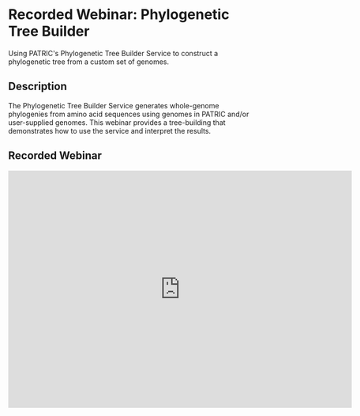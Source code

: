 # Recorded Webinar: Phylogenetic Tree Builder
Using PATRIC's Phylogenetic Tree Builder Service to construct a phylogenetic tree from a custom set of genomes.

## Description
The Phylogenetic Tree Builder Service generates whole-genome phylogenies from amino acid sequences using genomes in PATRIC and/or user-supplied genomes. This webinar provides a tree-building that demonstrates how to use the service and interpret the results.

## Recorded Webinar
<iframe width="696" height="480" src="https://www.youtube.com/embed/OfZjtIZeo8g" frameborder="0" allow="autoplay; encrypted-media" allowfullscreen></iframe>
